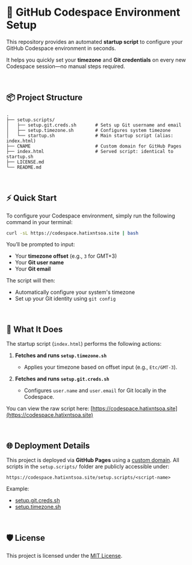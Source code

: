 # 🚀 GitHub Codespace Environment Setup

This repository provides an automated **startup script** to configure your GitHub Codespace environment in seconds.

It helps you quickly set your **timezone** and **Git credentials** on every new Codespace session—no manual steps required.

<br>

## 📦 Project Structure

```
.
├── setup.scripts/
│   ├── setup.git.creds.sh       # Sets up Git username and email
│   ├── setup.timezone.sh        # Configures system timezone
│   └── startup.sh               # Main startup script (alias: index.html)
├── CNAME                        # Custom domain for GitHub Pages
├── index.html                   # Served script: identical to startup.sh
├── LICENSE.md
└── README.md
```

<br>

## ⚡ Quick Start

To configure your Codespace environment, simply run the following command in your terminal:

```bash
curl -sL https://codespace.hatixntsoa.site | bash
```

You’ll be prompted to input:

* Your **timezone offset** (e.g., `3` for GMT+3)
* Your **Git user name**
* Your **Git email**

The script will then:

* Automatically configure your system's timezone
* Set up your Git identity using `git config`

<br>

## 🔧 What It Does

The startup script (`index.html`) performs the following actions:

1. **Fetches and runs `setup.timezone.sh`**

   * Applies your timezone based on offset input (e.g., `Etc/GMT-3`).
2. **Fetches and runs `setup.git.creds.sh`**

   * Configures `user.name` and `user.email` for Git locally in the Codespace.

You can view the raw script here:
[https://codespace.hatixntsoa.site](https://codespace.hatixntsoa.site)

<br>

## 🌐 Deployment Details

This project is deployed via **GitHub Pages** using a [custom domain](https://codespace.hatixntsoa.site).
All scripts in the `setup.scripts/` folder are publicly accessible under:

```
https://codespace.hatixntsoa.site/setup.scripts/<script-name>
```

Example:

* [setup.git.creds.sh](https://codespace.hatixntsoa.site/setup.scripts/setup.git.creds.sh)
* [setup.timezone.sh](https://codespace.hatixntsoa.site/setup.scripts/setup.timezone.sh)

<br>

## 🛡 License

This project is licensed under the [MIT License](LICENSE.md).
